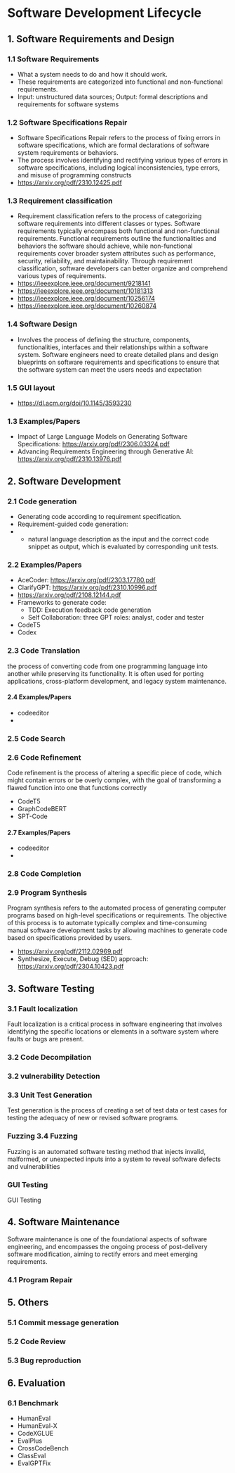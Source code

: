 # Software Development Lifecycle

## 1. Software Requirements and Design
### 1.1 Software Requirements
- What a system needs to do and how it should work. 
- These requirements are categorized into functional and non-functional requirements.
- Input: unstructured data sources; Output: formal descriptions and requirements
for software systems

### 1.2 Software Specifications Repair
- Software Specifications Repair refers to the process of fixing
errors in software specifications, which are formal declarations of software system requirements or behaviors.
- The process involves identifying and rectifying various types of
errors in software specifications, including logical inconsistencies, type errors, and misuse of programming constructs
- https://arxiv.org/pdf/2310.12425.pdf

### 1.3 Requirement classification
- Requirement classification refers to the process of categorizing software requirements into different classes or types. Software requirements typically encompass both functional and non-functional requirements. Functional requirements outline the functionalities and behaviors the
software should achieve, while non-functional requirements
cover broader system attributes such as performance, security, reliability, and maintainability. Through requirement
classification, software developers can better organize and
comprehend various types of requirements.
- https://ieeexplore.ieee.org/document/9218141
- https://ieeexplore.ieee.org/document/10181313
- https://ieeexplore.ieee.org/document/10256174
- https://ieeexplore.ieee.org/document/10260874

### 1.4 Software Design
- Involves the process of defining the structure, components, functionalities, interfaces and their relationships within a software system.
Software engineers need to create detailed plans and design blueprints on software requirements and specifications to ensure that the software system can meet the users needs and expectation

### 1.5 GUI layout
- https://dl.acm.org/doi/10.1145/3593230

### 1.3 Examples/Papers
-  Impact of Large Language Models on Generating
Software Specifications: https://arxiv.org/pdf/2306.03324.pdf
 - Advancing Requirements Engineering through
Generative AI: https://arxiv.org/pdf/2310.13976.pdf

## 2. Software Development
### 2.1 Code generation
- Generating code according to requirement specification.
- Requirement-guided code generation:
- - natural language description as the input and the correct code snippet as output, which is evaluated by corresponding unit tests.

### 2.2 Examples/Papers
- AceCoder: https://arxiv.org/pdf/2303.17780.pdf
- ClarifyGPT: https://arxiv.org/pdf/2310.10996.pdf
- https://arxiv.org/pdf/2108.12144.pdf
- Frameworks to generate code:
  - TDD: Execution feedback code generation
  - Self Collaboration: three GPT roles: analyst, coder and tester
- CodeT5
- Codex

### 2.3 Code Translation
the process of converting code from one programming language into
another while preserving its functionality. It is often used
for porting applications, cross-platform development, and
legacy system maintenance.

#### 2.4 Examples/Papers
- codeeditor
- 

### 2.5 Code Search

### 2.6 Code Refinement
Code refinement is the process of altering a specific piece of code, which might contain errors
or be overly complex, with the goal of transforming a flawed
function into one that functions correctly

- CodeT5
- GraphCodeBERT
- SPT-Code

#### 2.7 Examples/Papers
- codeeditor
- 

### 2.8 Code Completion

### 2.9 Program Synthesis
Program synthesis refers to the automated process of generating computer programs based on high-level specifications
or requirements. The objective of this process is to automate typically complex and time-consuming manual software
development tasks by allowing machines to generate code based on specifications provided by users.

- https://arxiv.org/pdf/2112.02969.pdf
- Synthesize, Execute, Debug (SED) approach: https://arxiv.org/pdf/2304.10423.pdf

## 3. Software Testing
### 3.1 Fault localization
Fault localization is a critical process in software engineering that involves identifying the specific locations or elements
in a software system where faults or bugs are present.

### 3.2 Code Decompilation
### 3.2 vulnerability Detection
### 3.3 Unit Test Generation
Test generation is the process of creating a set of test data or test cases for testing the adequacy of new or revised software programs.

### Fuzzing 3.4 Fuzzing
Fuzzing is an automated software testing method that injects invalid, malformed, or unexpected inputs into a system
to reveal software defects and vulnerabilities

### GUI Testing
 GUI Testing

## 4. Software Maintenance
Software maintenance is one of the foundational aspects of software engineering, and encompasses the ongoing process
of post-delivery software modification, aiming to rectify errors and meet emerging requirements.

### 4.1 Program Repair


## 5. Others
### 5.1 Commit message generation
### 5.2 Code Review
### 5.3 Bug reproduction

## 6. Evaluation
### 6.1 Benchmark
- HumanEval
- HumanEval-X
- CodeXGLUE
- EvalPlus
- CrossCodeBench
- ClassEval
- EvalGPTFix